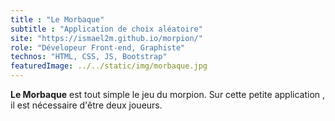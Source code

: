 ```yaml
---
title : "Le Morbaque"
subtitle : "Application de choix aléatoire"
site: "https://ismael2m.github.io/morpion/"
role: "Dévelopeur Front-end, Graphiste"
technos: "HTML, CSS, JS, Bootstrap"
featuredImage: ../../static/img/morbaque.jpg
---
```


**Le Morbaque** est tout simple le jeu du morpion. Sur cette petite application , il est nécessaire d'être deux joueurs.